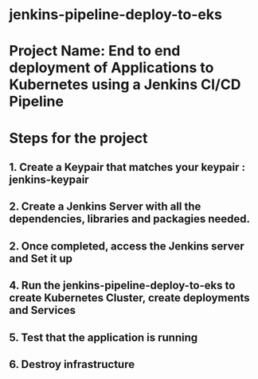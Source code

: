 # jenkins-pipeline-deploy-to-eks

# Project Name: End to end deployment of Applications to Kubernetes using a Jenkins CI/CD Pipeline

# Steps for the project

## 1. Create a Keypair that matches your keypair : jenkins-keypair

## 2. Create a Jenkins Server with all the dependencies, libraries and packagies needed.

## 2. Once completed, access the Jenkins server and Set it up

## 4. Run the jenkins-pipeline-deploy-to-eks to create Kubernetes Cluster, create deployments and Services

## 5. Test that the application is running

## 6. Destroy infrastructure
